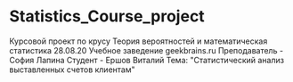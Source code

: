 # Statistics_Course_project

 Курсовой проект по крусу Теория вероятностей и математическая статистика
 28.08.20
Учебное заведение geekbrains.ru
Преподаватель - София Лапина
Студент  - Ершов Виталий
Тема: "Статистический анализ выставленных счетов клиентам"
